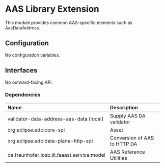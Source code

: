 # AAS Library Extension

This module provides common AAS-specific elements such as AasDataAddress.

## Configuration

No configuration variables.

## Interfaces

No outward-facing API.

### Dependencies

| Name                                        | Description                  |
|:--------------------------------------------|:-----------------------------|
| validator-data-address-aas-data (local)     | Supply AAS DA validator      |
| org.eclipse.edc:core-spi                    | Asset                        |
| org.eclipse.edc:data-plane-http-spi         | Conversion of AAS to HTTP DA |
| de.fraunhofer.iosb.ilt.faaast.service:model | AAS Reference Utilities      |
